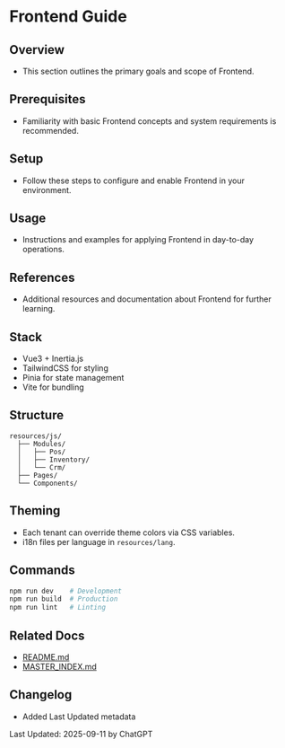 # Frontend Guide

## Overview
- This section outlines the primary goals and scope of Frontend.

## Prerequisites
- Familiarity with basic Frontend concepts and system requirements is recommended.

## Setup
- Follow these steps to configure and enable Frontend in your environment.

## Usage
- Instructions and examples for applying Frontend in day-to-day operations.

## References
- Additional resources and documentation about Frontend for further learning.


## Stack
- Vue3 + Inertia.js  
- TailwindCSS for styling  
- Pinia for state management  
- Vite for bundling  

## Structure
```
resources/js/
  ├── Modules/
  │   ├── Pos/
  │   ├── Inventory/
  │   └── Crm/
  ├── Pages/
  └── Components/
```

## Theming
- Each tenant can override theme colors via CSS variables.  
- i18n files per language in `resources/lang`.  

## Commands
```bash
npm run dev    # Development
npm run build  # Production
npm run lint   # Linting
```

## Related Docs
- [README.md](README.md)
- [MASTER_INDEX.md](MASTER_INDEX.md)


## Changelog
- Added Last Updated metadata

Last Updated: 2025-09-11 by ChatGPT
